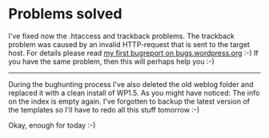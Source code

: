 # Problems solved

I've fixed now the .htaccess and trackback problems. The trackback problem was caused by an invalid HTTP-request that is sent to the target host. For details please read <a href="http://mosquito.wordpress.org/view.php?id=884">my first bugreport on bugs.wordpress.org</a> :-) If you have the same problem, then this will perhaps help you :-)

-------------------------------



During the bughunting process I've also deleted the old weblog folder and replaced it with a clean install of WP1.5. As you might have noticed: The info on the index is empty again. I've forgotten to backup the latest version of the templates so I'll have to redo all this stuff tomorrow :-)



Okay, enough for today :-)